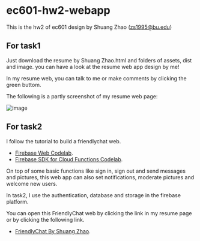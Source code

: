 # ec601-hw2-webapp

This is the hw2 of ec601 design by Shuang Zhao (zs1995@bu.edu)

## For task1 

Just download the resume by Shuang Zhao.html and folders of assets, dist and image. you can have a look at the resume web app design by me!

In my resume web, you can talk to me or make comments by clicking the green buttom.

The following is a partly screenshot of my resume web page:

![image](https://github.com/ShuangZhao95/ec601-hw2-webapp/blob/master/image/screenshot.png)

## For task2 

I follow the tutorial to build a friendlychat web.
 
 - [Firebase Web Codelab](https://codelabs.developers.google.com/codelabs/firebase-web/). 
 - [Firebase SDK for Cloud Functions Codelab](https://codelabs.developers.google.com/codelabs/firebase-cloud-functions/).

On top of some basic functions like sign in, sign out and send messages and pictures, this web app can also set notifications, moderate pictures and welcome new users.

In task2, I use the authentication, database and storage in the firebase platform.

You can open this FriendlyChat web by clicking the link in my resume page or by clicking the following link.

 - [FriendlyChat By Shuang Zhao](https://friendlychat-by-shuang.firebaseapp.com/). 
